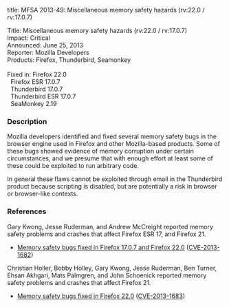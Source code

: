 title: MFSA 2013-49: Miscellaneous memory safety hazards (rv:22.0 / rv:17.0.7)

<p>
<span class="label">Title:</span>      Miscellaneous memory safety hazards
(rv:22.0 / rv:17.0.7)<br/>
<span class="label">Impact:</span>     Critical<br/>
<span class="label">Announced:</span>  June 25, 2013<br/>
<span class="label">Reporter:</span>   Mozilla Developers<br/>
<span class="label">Products:</span>   Firefox, Thunderbird, Seamonkey<br/>
<br/>
<span class="label">Fixed in:</span>   Firefox 22.0<br/>
<span class="label">&#160;</span>      Firefox ESR 17.0.7<br/>
<span class="label">&#160;</span>      Thunderbird 17.0.7<br/>
<span class="label">&#160;</span>      Thunderbird ESR 17.0.7<br/>
<span class="label">&#160;</span>      SeaMonkey 2.19<br/>
</p>


<h3>Description</h3>

<p>Mozilla developers identified and fixed several memory safety bugs in the
browser engine used in Firefox and other Mozilla-based products. Some of these
bugs showed evidence of memory corruption under certain circumstances, and we
presume that with enough effort at least some of these could be exploited to run
arbitrary code.</p>

<p class="note">In general these flaws cannot be exploited through email in the
Thunderbird product because scripting is disabled, but are
potentially a risk in browser or browser-like contexts.</p>


<h3>References</h3>

<p>Gary Kwong, Jesse Ruderman, and Andrew McCreight reported memory safety
problems and crashes that affect Firefox ESR 17, and Firefox
21.</p>

<ul>
  <li><a href="https://bugzilla.mozilla.org/buglist.cgi?bug_id=867482,862309,840098,830389">
          Memory safety bugs fixed in Firefox 17.0.7 and Firefox 22.0</a> (<a href="http://cve.mitre.org/cgi-bin/cvename.cgi?name=CVE-2013-1682" class="ex-ref">CVE-2013-1682</a>)</li>
</ul>

<p> Christian Holler, Bobby Holley, Gary Kwong, Jesse Ruderman, Ben Turner,
Ehsan Akhgari, Mats Palmgren, and John Schoenick reported memory safety problems
and crashes that affect Firefox 21.</p>

<ul>
  <li><a href="https://bugzilla.mozilla.org/buglist.cgi?bug_id=865883,876458,877287,834732,822941,851418,846615,862182,865569,863454">
          Memory safety bugs fixed in Firefox 22.0</a> (<a href="http://cve.mitre.org/cgi-bin/cvename.cgi?name=CVE-2013-1683" class="ex-ref">CVE-2013-1683</a>)</li>
</ul>




